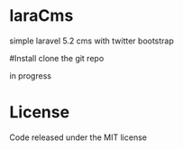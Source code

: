 # laraCms
simple laravel 5.2 cms with twitter bootstrap

#Install
  clone the git repo
  
  in progress 
  
License
=======
Code released under the MIT license

